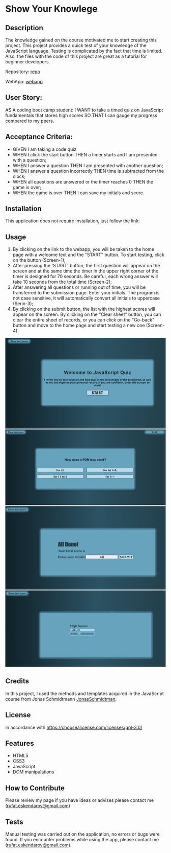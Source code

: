 # Show Your Knowlege

## Description

The knowledge gained on the course motivated me to start creating this project. This project provides a quick test of your knowledge of the JavaScript language. Testing is complicated by the fact that time is limited. Also, the files with the code of this project are great as a tutorial for beginner developers.

Repository: [repo](https://github.com/RufatEskendarov/show-your-knowlege)

WebApp: [webapp]()

## User Story:

AS A coding boot camp student:
I WANT to take a timed quiz on JavaScript fundamentals that stores high scores
SO THAT I can gauge my progress compared to my peers.

## Acceptance Criteria:

- GIVEN I am taking a code quiz
- WHEN I click the start button
  THEN a timer starts and I am presented with a question;
- WHEN I answer a question
  THEN I am presented with another question;
- WHEN I answer a question incorrectly
  THEN time is subtracted from the clock;
- WHEN all questions are answered or the timer reaches 0
  THEN the game is over;
- WHEN the game is over
  THEN I can save my initials and score.

## Installation

This application does not require installation, just follow the link:

## Usage

1. By clicking on the link to the webapp, you will be taken to the home page with a welcome text and the "START" button. To start testing, click on the button (Screen-1);
2. After pressing the 'START' button, the first question will appear on the screen and at the same time the timer in the upper right corner of the timer is designed for 70 seconds. Be careful, each wrong answer will take 10 seconds from the total time (Screen-2);
3. After answering all questions or running out of time, you will be transferred to the submission page. Enter your initials. The program is not case sensitive, it will automatically convert all initials to uppercase (Serin-3);
4. By clicking on the submit button, the list with the highest scores will appear on the screen. By clicking on the "Clear sheet" button, you can clear the entire sheet of records, or you can click on the "Go-back" button and move to the home page and start testing a new one (Screen-4).

![Screen-1](./Screenshots/Screen-1.PNG)
![Screen-2](./Screenshots/Screen-2.PNG)
![Screen-3](./Screenshots/Screen-3.PNG)
![Screen-4](./Screenshots/Screen-4.PNG)

## Credits

In this project, I used the methods and templates acquired in the JavaScript course from Jonas Schmidtmann [JonasSchmidtman](https://www.udemy.com/course/the-complete-javascript-course/).

## License

In accordance with https://choosealicense.com/licenses/gpl-3.0/

## Features

- HTML5
- CSS3
- JavaScript
- DOM manipulations

## How to Contribute

Please review my page if you have ideas or advises please contact me (rufat.eskendarov@gmail.com)

## Tests

Manual testing was carried out on the application, no errors or bugs were found. If you encounter problems while using the app, please contact me (rufat.eskendarov@gmail.com).
